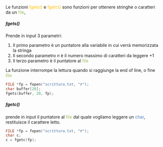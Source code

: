 Le funzioni <font color="#ffc000">fgets()</font> e <font color="#ffc000">fgetc()</font> sono funzioni per ottenere stringhe o caratteri da un <font color="#9bbb59">file</font>, 


##### fgets()

Prende in input 3 parametri:
1. Il primo parametro è un puntatore alla variabile in cui verrà memorizzata la stringa
2. Il secondo parametro $n$ è il numero massimo di caratteri da leggere +1
3. Il terzo parametro è il puntatore al <font color="#9bbb59">file</font>

La funzione interrompe la lettura quando si raggiunge la end of line, o fine <font color="#9bbb59">file</font>

```C
FILE *fp = fopen("scrittura.txt, "r");
char buffer[20];
fgets(buffer, 20, fp);
```

##### fgetc()

prende in input il puntatore al <font color="#9bbb59">file</font> dal quale vogliamo leggere un <font color="#4f81bd">char</font>, restituisce il carattere letto.

```C
FILE *fp = fopen("scrittura.txt, "r");
char c;
c = fgetc(fp);
```